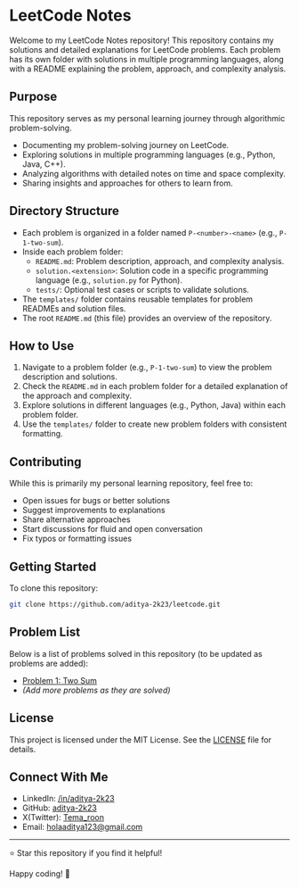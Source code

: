 # LeetCode Notes

Welcome to my LeetCode Notes repository! This repository contains my solutions and detailed explanations for LeetCode problems. Each problem has its own folder with solutions in multiple programming languages, along with a README explaining the problem, approach, and complexity analysis.

## Purpose
This repository serves as my personal learning journey through algorithmic problem-solving.
- Documenting my problem-solving journey on LeetCode.
- Exploring solutions in multiple programming languages (e.g., Python, Java, C++).
- Analyzing algorithms with detailed notes on time and space complexity.
- Sharing insights and approaches for others to learn from.

## Directory Structure
- Each problem is organized in a folder named `P-<number>-<name>` (e.g., `P-1-two-sum`).
- Inside each problem folder:
  - `README.md`: Problem description, approach, and complexity analysis.
  - `solution.<extension>`: Solution code in a specific programming language (e.g., `solution.py` for Python).
  - `tests/`: Optional test cases or scripts to validate solutions.
- The `templates/` folder contains reusable templates for problem READMEs and solution files.
- The root `README.md` (this file) provides an overview of the repository.

## How to Use
1. Navigate to a problem folder (e.g., `P-1-two-sum`) to view the problem description and solutions.
2. Check the `README.md` in each problem folder for a detailed explanation of the approach and complexity.
3. Explore solutions in different languages (e.g., Python, Java) within each problem folder.
4. Use the `templates/` folder to create new problem folders with consistent formatting.

## Contributing
While this is primarily my personal learning repository, feel free to:
- Open issues for bugs or better solutions
- Suggest improvements to explanations
- Share alternative approaches
- Start discussions for fluid and open conversation
- Fix typos or formatting issues

## Getting Started
To clone this repository:
```bash
git clone https://github.com/aditya-2k23/leetcode.git
```

## Problem List
Below is a list of problems solved in this repository (to be updated as problems are added):
- [Problem 1: Two Sum](P-1-two-sum)
- *(Add more problems as they are solved)*

## License
This project is licensed under the MIT License. See the [LICENSE](LICENSE) file for details.

## Connect With Me
- LinkedIn: [/in/aditya-2k23](https://www.linkedin.com/in/aditya-2k23)
- GitHub: [aditya-2k23](https://www.github.com/aditya-2k23)
- X(Twitter): [Tema_roon](https://www.x.com/Tema_roon)
- Email: [holaaditya123@gmail.com](mailto:holaaditya123@gmail.com)

---

⭐ Star this repository if you find it helpful!

Happy coding! 🚀
